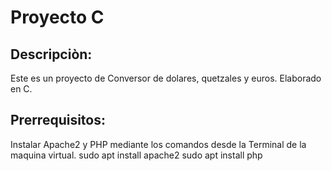 # Proyecto C

## Descripciòn:


Este es un proyecto de Conversor de dolares, quetzales y euros. Elaborado en C.


## Prerrequisitos:
Instalar Apache2 y PHP mediante los comandos desde la Terminal de la maquina virtual.
sudo apt install apache2
sudo apt install php
